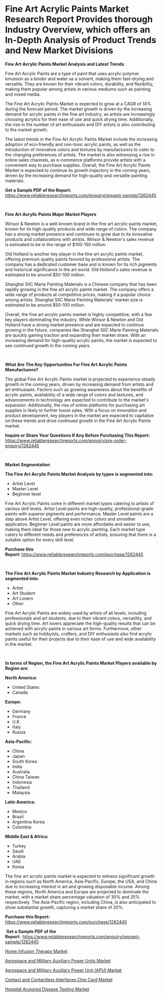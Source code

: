 <p><h1>Fine Art Acrylic Paints Market Research Report Provides thorough Industry Overview, which offers an In-Depth Analysis of Product Trends and New Market Divisions</h1></p><p><strong>Fine Art Acrylic Paints Market Analysis and Latest Trends</strong></p>
<p><p>Fine Art Acrylic Paints are a type of paint that uses acrylic polymer emulsion as a binder and water as a solvent, making them fast-drying and versatile. They are known for their vibrant colors, durability, and flexibility, making them popular among artists in various mediums such as painting and mixed media.</p><p>The Fine Art Acrylic Paints Market is expected to grow at a CAGR of 14% during the forecast period. The market growth is driven by the increasing demand for acrylic paints in the fine art industry, as artists are increasingly choosing acrylics for their ease of use and quick drying time. Additionally, the rise in the number of art enthusiasts and DIY artists is also contributing to the market growth.</p><p>The latest trends in the Fine Art Acrylic Paints Market include the increasing adoption of eco-friendly and non-toxic acrylic paints, as well as the introduction of innovative colors and textures by manufacturers to cater to the changing preferences of artists. The market is also witnessing a rise in online sales channels, as e-commerce platforms provide artists with a convenient way to purchase supplies. Overall, the Fine Art Acrylic Paints Market is expected to continue its growth trajectory in the coming years, driven by the increasing demand for high-quality and versatile painting materials.</p></p>
<p><strong>Get a Sample PDF of the Report:&nbsp;</strong> <a href="https://www.reliableresearchreports.com/enquiry/request-sample/1262445">https://www.reliableresearchreports.com/enquiry/request-sample/1262445</a></p>
<p>&nbsp;</p>
<p><strong>Fine Art Acrylic Paints Major Market Players</strong></p>
<p><p>Winsor & Newton is a well-known brand in the fine art acrylic paints market, known for its high-quality products and wide range of colors. The company has a strong market presence and continues to grow due to its innovative products and collaborations with artists. Winsor & Newton's sales revenue is estimated to be in the range of $100-150 million.</p><p>Old Holland is another key player in the fine art acrylic paints market, offering premium quality paints favored by professional artists. The company has a dedicated customer base and is known for its rich pigments and historical significance in the art world. Old Holland's sales revenue is estimated to be around $50-100 million.</p><p>Shanghai SIIC Marie Painting Materials is a Chinese company that has been rapidly growing in the fine art acrylic paints market. The company offers a wide range of products at competitive prices, making it a popular choice among artists. Shanghai SIIC Marie Painting Materials' market size is estimated to be around $50-100 million.</p><p>Overall, the fine art acrylic paints market is highly competitive, with a few key players dominating the industry. While Winsor & Newton and Old Holland have a strong market presence and are expected to continue growing in the future, companies like Shanghai SIIC Marie Painting Materials are quickly gaining traction and expanding their market share. With an increasing demand for high-quality acrylic paints, the market is expected to see continued growth in the coming years.</p></p>
<p>&nbsp;</p>
<p><strong>What Are The Key Opportunities For Fine Art Acrylic Paints Manufacturers?</strong></p>
<p><p>The global Fine Art Acrylic Paints market is projected to experience steady growth in the coming years, driven by increasing demand from artists and art enthusiasts. Factors such as growing awareness about the benefits of acrylic paints, availability of a wide range of colors and textures, and advancements in technology are expected to contribute to the market's expansion. Additionally, the rise of online platforms for purchasing art supplies is likely to further boost sales. With a focus on innovation and product development, key players in the market are expected to capitalize on these trends and drive continued growth in the Fine Art Acrylic Paints market.</p></p>
<p><strong>Inquire or Share Your Questions If Any Before Purchasing This Report:</strong> <a href="https://www.reliableresearchreports.com/enquiry/pre-order-enquiry/1262445">https://www.reliableresearchreports.com/enquiry/pre-order-enquiry/1262445</a></p>
<p>&nbsp;</p>
<p><strong>Market Segmentation</strong></p>
<p><strong>The Fine Art Acrylic Paints Market Analysis by types is segmented into:</strong></p>
<p><ul><li>Artist Level</li><li>Master Level</li><li>Beginner level</li></ul></p>
<p><p>Fine Art Acrylic Paints come in different market types catering to artists of various skill levels. Artist Level paints are high-quality, professional-grade paints with superior pigments and performance. Master Level paints are a step above Artist Level, offering even richer colors and smoother application. Beginner Level paints are more affordable and easier to use, making them ideal for those new to acrylic painting. Each market type caters to different needs and preferences of artists, ensuring that there is a suitable option for every skill level.</p></p>
<p><strong>Purchase this Report:&nbsp;</strong><a href="https://www.reliableresearchreports.com/purchase/1262445">https://www.reliableresearchreports.com/purchase/1262445</a></p>
<p>&nbsp;</p>
<p><strong>The Fine Art Acrylic Paints Market Industry Research by Application is segmented into:</strong></p>
<p><ul><li>Artist</li><li>Art Student</li><li>Art Lovers</li><li>Other</li></ul></p>
<p><p>Fine Art Acrylic Paints are widely used by artists of all levels, including professionals and art students, due to their vibrant colors, versatility, and quick drying time. Art lovers appreciate the high-quality results that can be achieved with acrylic paints in various art forms. Furthermore, other markets such as hobbyists, crafters, and DIY enthusiasts also find acrylic paints useful for their projects due to their ease of use and wide availability in the market.</p></p>
<p>&nbsp;</p>
<p><strong>In terms of Region, the Fine Art Acrylic Paints Market Players available by Region are:</strong></p>
<p>
    <p> <strong> North America: </strong>
        <ul>
            <li>United States</li>
            <li>Canada</li>
        </ul>
        </p> 
    <p> <strong> Europe: </strong>
        <ul>
            <li>Germany</li>
            <li>France</li>
            <li>U.K.</li>
            <li>Italy</li>
            <li>Russia</li>
        </ul>
        </p> 
    <p> <strong> Asia-Pacific: </strong>
        <ul>
            <li>China</li>
            <li>Japan</li>
            <li>South Korea</li>
            <li>India</li>
            <li>Australia</li>
            <li>China Taiwan</li>
            <li>Indonesia</li>
            <li>Thailand</li>
            <li>Malaysia</li>
        </ul>
        </p> 
    <p> <strong> Latin America: </strong>
        <ul>
            <li>Mexico</li>
            <li>Brazil</li>
            <li>Argentina Korea</li>
            <li>Colombia</li>
        </ul>
        </p> 
    <p> <strong> Middle East & Africa: </strong>
        <ul>
            <li>Turkey</li>
            <li>Saudi</li>
            <li>Arabia</li>
            <li>UAE</li>
            <li>Korea</li>
        </ul>
    </p>
    </p>
<p><p>The fine art acrylic paints market is expected to witness significant growth in regions such as North America, Asia-Pacific, Europe, the USA, and China due to increasing interest in art and growing disposable income. Among these regions, North America and Europe are projected to dominate the market, with a market share percentage valuation of 30% and 25% respectively. The Asia-Pacific region, including China, is also anticipated to show substantial growth, capturing a market share of 20%.</p></p>
<p><strong>Purchase this Report: </strong><a href="https://www.reliableresearchreports.com/purchase/1262445">https://www.reliableresearchreports.com/purchase/1262445</a></p>
<p>&nbsp;<strong>Get a Sample PDF of the Report:&nbsp;&nbsp;</strong><a href="https://www.reliableresearchreports.com/enquiry/request-sample/1262445">https://www.reliableresearchreports.com/enquiry/request-sample/1262445</a></p>
<p><strong></strong></p>
<p><p><a href="https://medium.com/@randysimpson755/home-infusion-therapy-market-insight-market-trends-growth-forecasted-from-2024-to-2031-3dff29369de0">Home Infusion Therapy Market</a></p><p><a href="https://issuu.com/reportprime-2/docs/aerospace-and-military-auxiliary-power-units-marke">Aerospace and Military Auxiliary Power Units Market</a></p><p><a href="https://issuu.com/reportprime-2/docs/aerospace-and-military-auxiliary-power-unit-apu-ma">Aerospace and Military Auxiliary Power Unit (APU) Market</a></p><p><a href="https://github.com/mabutironaldo/Market-Research-Report-List-3/blob/main/contact-and-contactless-interfaces-chip-card-market.md">Contact and Contactless Interfaces Chip Card Market</a></p><p><a href="https://medium.com/@randysimpson755/hospital-acquired-disease-testing-market-the-key-to-successful-business-strategy-forecast-till-96f49ec956b1">Hospital Acquired Disease Testing Market</a></p></p>